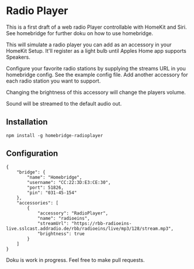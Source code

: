 # Radio Player

This is a first draft of a web radio Player controllable with HomeKit and Siri. See homebridge for further doku on how to use homebridge.

This will simulate a radio player you can add as an accessory in your HomeKit Setup. It'll register as a light bulb until Apples Home app supports Speakers. 

Configure your favorite radio stations by supplying the streams URL in you homebridge config. See the example config file. Add another accessory for each radio station you want to support.

Changing the brightness of this accessory will change the players volume. 

Sound will be streamed to the default audio out.

## Installation

```npm install -g homebridge-radioplayer```

## Configuration

``` 
{
    "bridge": {
        "name": "Homebridge",
        "username": "CC:22:3D:E3:CE:30",
        "port": 51826,
        "pin": "031-45-154"
    },
    "accessories": [
        {
            "accessory": "RadioPlayer",
            "name": "radioeins",
            "streamUrl": "https://rbb-radioeins-live.sslcast.addradio.de/rbb/radioeins/live/mp3/128/stream.mp3",
            "brightness": true
        }
    ]
}
```

Doku is work in progress. Feel free to make pull requests.